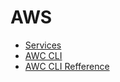 # AWS

- [Services](https://github.com/prankbox/devops_mentorship/blob/master/AWS/services.md)
- [AWC CLI](https://docs.aws.amazon.com/cli/latest/userguide/cli-chap-welcome.html)
- [AWC CLI Refference](https://docs.aws.amazon.com/cli/latest/reference/)